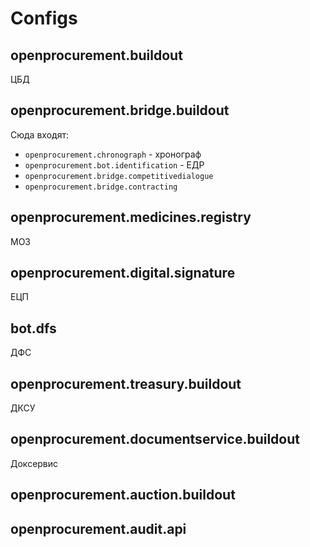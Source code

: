 # Configs


## openprocurement.buildout

ЦБД

## openprocurement.bridge.buildout

Сюда входят:
- `openprocurement.chronograph` - хронограф
- `openprocurement.bot.identification` - ЕДР 
- `openprocurement.bridge.competitivedialogue`
- `openprocurement.bridge.contracting`


## openprocurement.medicines.registry

МОЗ


## openprocurement.digital.signature

ЕЦП

## bot.dfs

ДФС


## openprocurement.treasury.buildout

ДКСУ


## openprocurement.documentservice.buildout

Доксервис


## openprocurement.auction.buildout


## openprocurement.audit.api







